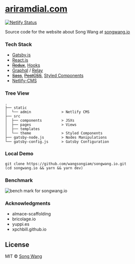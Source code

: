 <h1>
  <a rel="noopener noreferrer" href="https://ariramdial.com" target="__blank">ariramdial.com</a>
</h1>

[![Netlify Status](https://api.netlify.com/api/v1/badges/17de7e2f-5b66-4ff1-a037-a76b2d9d6a2c/deploy-status)](https://app.netlify.com/sites/ariramdial/deploys)

Source code for the website about Song Wang at <span><a rel="noopener noreferrer" href="https://songwang.io" target="__blank">songwang.io</a></span>

### Tech Stack
* [Gatsby.js](https://www.gatsbyjs.org/)
* [React.js](https://facebook.github.io/react/)
* ~~[Redux](https://redux.js.org/)~~, [Hooks](https://reactjs.org/docs/hooks-intro.html)
* [Graphql](http://graphql.org/) / [Relay](https://facebook.github.io/relay/)
* ~~[Sass](http://sass-lang.com/)~~, ~~[PostCSS](http://postcss.org/)~~, [Styled Components](https://www.styled-components.com/)
* [Netlify-CMS](https://www.netlifycms.org/)


### Tree View
```
.
├── static
│  └── admin              > Netlify CMS
├── src
│  ├── components         > JSXs
│  ├── pages              > Views
│  ├── templates
│  └── theme              > Styled Components
├── gatsby-node.js        > Nodes Manipulations
└── gatsby-config.js      > Gatsby Configuration
```

### Local Demo

```
git clone https://github.com/wangsongiam/songwang.io.git
(cd songwang.io && yarn && yarn dev)
```

### Benchmark
![bench mark for songwang.io](https://rawcdn.githack.com/wangsongiam/songwang.io/master/static/uploads/bench_201812.png)


### Acknowledgments
- almace-scaffolding
- bricolage.io
- yuppi.es
- xpchbill.github.io

## License
MIT © [Song Wang](https://songwang.io)
